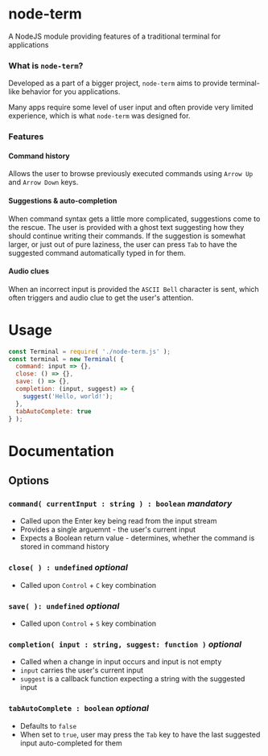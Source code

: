 # node-term
A NodeJS module providing features of a traditional terminal for applications

### What is `node-term`?

Developed as a part of a bigger project, `node-term` aims to provide terminal-like behavior for you applications.

Many apps require some level of user input and often provide very limited experience, which is what `node-term` was designed for.

### Features

#### Command history

Allows the user to browse previously executed commands using `Arrow Up` and `Arrow Down` keys.

#### Suggestions & auto-completion

When command syntax gets a little more complicated, suggestions come to the rescue. The user is provided with a ghost text suggesting how they should continue writing their commands. If the suggestion is somewhat larger, or just out of pure laziness, the user can press `Tab` to have the suggested command automatically typed in for them.

#### Audio clues

When an incorrect input is provided the `ASCII Bell` character is sent, which often triggers and audio clue to get the user's attention.

# Usage

```js
const Terminal = require( './node-term.js' );
const terminal = new Terminal( {
  command: input => {},
  close: () => {},
  save: () => {},
  completion: (input, suggest) => {
    suggest('Hello, world!');
  },
  tabAutoComplete: true
} );
```

# Documentation

## Options

### `command( currentInput : string ) : boolean` *mandatory*

* Called upon the Enter key being read from the input stream
* Provides a single arguemnt - the user's current input
* Expects a Boolean return value - determines, whether the command is stored in command history

### `close( ) : undefined` *optional*

* Called upon `Control` + `C` key combination

### `save( ): undefined` *optional*

* Called upon `Control` + `S` key combination

### `completion( input : string, suggest: function )` *optional*

* Called when a change in input occurs and input is not empty
* `input` carries the user's current input
* `suggest` is a callback function expecting a string with the suggested input

### `tabAutoComplete : boolean` *optional*

* Defaults to `false`
* When set to `true`, user may press the `Tab` key to have the last suggested input auto-completed for them
